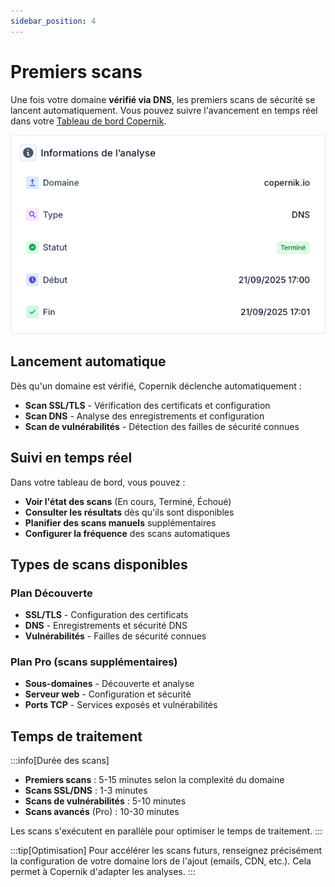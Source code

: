 ```yaml
---
sidebar_position: 4
---
```


# Premiers scans

Une fois votre domaine **vérifié via DNS**, les premiers scans de sécurité se lancent automatiquement. Vous pouvez suivre l'avancement en temps réel dans votre [Tableau de bord Copernik](https://beta.copernik.io/app).

![Tableau de bord Copernik](/img/copernik-first-scans.png)

## Lancement automatique

Dès qu'un domaine est vérifié, Copernik déclenche automatiquement :
- **Scan SSL/TLS** - Vérification des certificats et configuration
- **Scan DNS** - Analyse des enregistrements et configuration
- **Scan de vulnérabilités** - Détection des failles de sécurité connues

## Suivi en temps réel

Dans votre tableau de bord, vous pouvez :
- **Voir l'état des scans** (En cours, Terminé, Échoué)
- **Consulter les résultats** dès qu'ils sont disponibles
- **Planifier des scans manuels** supplémentaires
- **Configurer la fréquence** des scans automatiques

## Types de scans disponibles

### Plan Découverte
- **SSL/TLS** - Configuration des certificats
- **DNS** - Enregistrements et sécurité DNS
- **Vulnérabilités** - Failles de sécurité connues

### Plan Pro (scans supplémentaires)
- **Sous-domaines** - Découverte et analyse
- **Serveur web** - Configuration et sécurité
- **Ports TCP** - Services exposés et vulnérabilités

## Temps de traitement

:::info[Durée des scans]
- **Premiers scans** : 5-15 minutes selon la complexité du domaine
- **Scans SSL/DNS** : 1-3 minutes
- **Scans de vulnérabilités** : 5-10 minutes
- **Scans avancés** (Pro) : 10-30 minutes

Les scans s'exécutent en parallèle pour optimiser le temps de traitement.
:::

:::tip[Optimisation]
Pour accélérer les scans futurs, renseignez précisément la configuration de votre domaine lors de l'ajout (emails, CDN, etc.). Cela permet à Copernik d'adapter les analyses.
:::